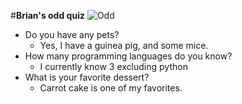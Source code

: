 #**Brian's odd quiz**
![Odd](http://www.oddlondon.com/wp/wp-content/themes/odd-london/assets/img/odd.svg)
* Do you have any pets?
	* Yes, I have a guinea pig, and some mice.
* How many programming languages do you know?
	* I currently know 3 excluding python
* What is your favorite dessert?
	* Carrot cake is one of my favorites.